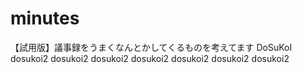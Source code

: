 # minutes
【試用版】議事録をうまくなんとかしてくるものを考えてます
DoSuKoI
dosukoi2
dosukoi2
dosukoi2
dosukoi2
dosukoi2
dosukoi2
dosukoi2
